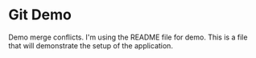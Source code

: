 # Git Demo
Demo merge conflicts. I'm using the README file for demo. This is a file that will demonstrate the setup of the application.


